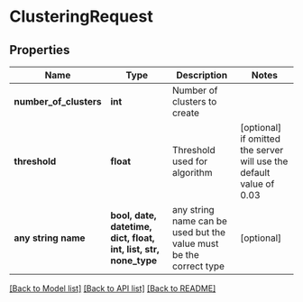 # ClusteringRequest


## Properties
Name | Type | Description | Notes
------------ | ------------- | ------------- | -------------
**number_of_clusters** | **int** | Number of clusters to create | 
**threshold** | **float** | Threshold used for algorithm | [optional]  if omitted the server will use the default value of 0.03
**any string name** | **bool, date, datetime, dict, float, int, list, str, none_type** | any string name can be used but the value must be the correct type | [optional]

[[Back to Model list]](../README.md#documentation-for-models) [[Back to API list]](../README.md#documentation-for-api-endpoints) [[Back to README]](../README.md)


